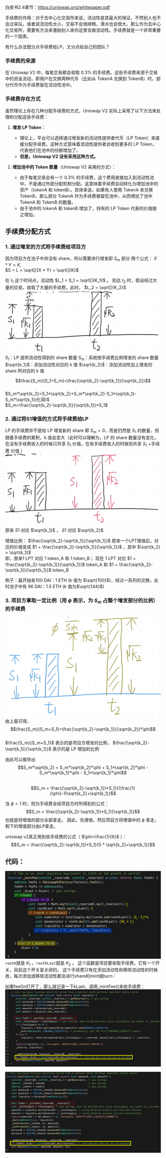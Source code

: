 白皮书2.4章节：https://uniswap.org/whitepaper.pdf

手续费的作用：对于去中心化交易所来说，流动性是其最大的保证，不然别人也不会过来玩，或者说流动性太小，交易不会很顺畅，滑点也会很大。那么作为去中心化交易所，需要有方法来激励别人来你这里去做流动性。手续费就是一个非常重要的一个因素。

有什么办法既分点手续费给LP，又分点给自己的团队？

### 手续费的来源
在 Uniswap V2 中，每笔交易都会收取 0.3% 的手续费。这些手续费来源于交易中的资金流动，即用户在交换两种代币（比如从 TokenA 兑换到 TokenB）时，部分代币作为手续费留在流动性池中。

### 手续费存在方式
虽然理论上存在几种分配手续费的方式，Uniswap V2 实际上采用了以下方法来处理和分配这些手续费：
1. **增发 LP Token**：
   - 理论上，平台可以选择通过增发新的流动性提供者代币（LP Token）来直接分配手续费。这种方式意味着流动性提供者会收到更多的 LP Token，代表他们在池中的份额增加了。
   - **但是，Uniswap V2 没有采用这种方式。**

2. **增加池中的 Token 数量**（Uniswap V2 采用的方式）：
   - 由于每笔交易会有一个 0.3% 的手续费，这个费用直接加入到流动性池中，不是通过外部分配机制分配。这意味着手续费自动转化为增加池中的资产（tokenA 和 tokenB）。具体来说，如果有人使用 TokenA 来兑换 TokenB，那么部分 TokenA 作为手续费被留在池中，从而增加了池中 TokenA 和 TokenB 的数量。
   - 由于池中的 tokenA 和 tokenB 增加了，持有的 LP Token 代表的价值随之增加。

## 手续费分配方式
### 1. 通过增发的方式将手续费给项目方
因为项目方在池子中并没有 share，所以需要进行增发即 $S_m$ 部分
两个公式： $X * Y = K$,  
$S = L = \sqrt[]{X * Y} = \sqrt[]{K}$

在 $t_1$ 这个时间点，流动性 $L_1 = S_1 = \sqrt[]{K_1}$ 。
到达 $t_2$ 时，假设经过大量的交易，收取了大量的手续费，此时， $L_2 = \sqrt[]{K_2}$  
![25](./img/25.png)  
$S_1$：LP 提供流动性得到的 share 数量 
$S_m$：系统按手续费比例增发的 share 数量
$\sqrt{k_1}$：添加流动性对应的 k 值 
$\sqrt{k_2}$：添加流动性加上增发的 share 所对应的 k 值

$$\frac{S_m}{S_1+S_m}=\frac{\sqrt{k_2}-\sqrt{k_1}}{\sqrt{k_2}}$$  
$S_m*\sqrt{k_2}=S_1*\sqrt{k_2}+S_m*\sqrt{k_2}-S_1*\sqrt{k_1}-S_m*\sqrt{k_1}(化简)$  
$S_m=\frac{\sqrt{k_2}-\sqrt{k_1}}{\sqrt{k_1}}*S_1$

### 2. 通过将S1增值的方式将手续费给LP
LP 的手续费并不是给 LP 增发新的 share 即 $S_m=0$，而是仍然是 $S_1$ 的数量，但随着手续费的累积，k 值会变大（此时可以理解为，LP 的 share 数量没有变化，在没有手续费收入的时候只共享 $S_1$ 价值，在有手续费收入的时候则共享 $S_1$ +手续费 价值 ）  
![26](./img/26.png)  
原来 $S1$ 对应 $\sqrt{k_1}$ ， $S1$ 对应 $\sqrt{k_2}$  

增值比例： $\frac{\sqrt{k_2}-\sqrt{k_1}}{\sqrt{k_1}}$
原来一个LPT增值后，对应的价值变成 $1 + \frac{\sqrt{k_2}-\sqrt{k_1}}{\sqrt{k_1}}$ ，其中 $\sqrt{k_2} > \sqrt{k_1}$  
即，原来1 LPT 对应 1 token_A 和 1 token_B；
现在 1 LPT 对应 $1 + \frac{\sqrt{k_2}-\sqrt{k_1}}{\sqrt{k_1}}$ token_A 和 $1 + \frac{\sqrt{k_2}-\sqrt{k_1}}{\sqrt{k_1}}$ token_B

例子：最开始有100 DAI：1 ETH (k 值为 $\sqrt{100}$)，经过一系列的交换，此时池子中有 96 DAI：1.5 ETH (k 值为$\sqrt{144}$)

### 3. 项目方拿取一定比例（用 $\phi$ 表示，为 $S_m$ 占整个增发部分的比例）的手续费

![27](./img/27.png)  
由上面可得，
$$\frac{S_m}{S_m+S_1}=\frac{\sqrt{k_2}-\sqrt{k_1}}{\sqrt{k_2}}*\phi$$  
$\frac{S_m}{S_m+S_1}$ 表示的是项目方增发的比例， $\frac{\sqrt{k_2}-\sqrt{k_1}}{\sqrt{k_1}}$ 表示的是 LP 增加的比例

由此可以推导出  
$$S_m*\sqrt{k_2} = S_m*\sqrt{k_2}*\phi + S_1*\sqrt{k_2}*\phi - S_m*\sqrt{k_1}*\phi - S_1*\sqrt{k_1}*\phi$$  
$$S_m = \frac{(\sqrt{k_2}-\sqrt{k_1})*S_1}{(\frac{1}{\phi}-1)\sqrt{k_2}+\sqrt{k_1}}$$

当 $\phi=1$ 时，则为手续费全给项目方时所得到的公式：  
$$S_m = \frac{(\sqrt{k_2}-\sqrt{k_1})*S_1}{\sqrt{k_1}}$$
也就是将增值的部分全部拿走。
因此，先增值，然后项目方将增值中的 $\phi$ 拿走，剩下的增值部分由LP拿走。

uniswap v2真正用到收手续费的公式（ $\phi=\frac{1}{6}$ ）：  
$$S_m = \frac{(\sqrt{k_2}-\sqrt{k_1})*S_1}{5 * \sqrt{k_2}+\sqrt{k_1}}$$  

## 代码：
![28](./img/28.png)  
`rootK`就是 $K_1$ ，`rootKLast`就是 $K_2$ 。
这个函数是项目要收取手续费，它有一个开关，目前这个开关是关闭的。
这个手续费只有在添加流动性和移除流动性的时候收，每次添加或移除流动性都会进行share的mint或burn：

如果feeOn打开了，那么就记录一下kLast，调用_mintFee()来收手续费：  
![29](./img/29.png)  

![30](./img/30.png)  








